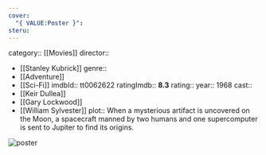 ```yaml
---
cover:
  "{ VALUE:Poster }": 
steru:
---
```


category:: [[Movies]]
director:: 
  - [[Stanley Kubrick]]
genre:: 
  - [[Adventure]]
  - [[Sci-Fi]]
imdbId:: tt0062622
ratingImdb:: **8.3**
rating::
year:: 1968
cast:: 
  - [[Keir Dullea]]
  - [[Gary Lockwood]]
  - [[William Sylvester]]
plot:: When a mysterious artifact is uncovered on the Moon, a spacecraft manned by two humans and one supercomputer is sent to Jupiter to find its origins.

![poster](https://m.media-amazon.com/images/M/MV5BNjU0NDFkMTQtZWY5OS00MmZhLTg3Y2QtZmJhMzMzMWYyYjc2XkEyXkFqcGc@._V1_SX300.jpg)
